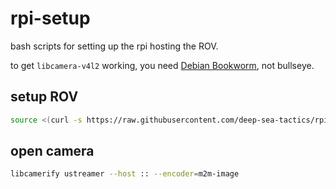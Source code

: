 # rpi-setup

bash scripts for setting up the rpi hosting the ROV.

to get `libcamera-v4l2` working, you need [Debian Bookworm](https://www.debian.org/releases/bookworm/), not bullseye.

## setup ROV

```sh
source <(curl -s https://raw.githubusercontent.com/deep-sea-tactics/rpi-setup/main/rov.sh)
```

## open camera

```sh
libcamerify ustreamer --host :: --encoder=m2m-image
```
